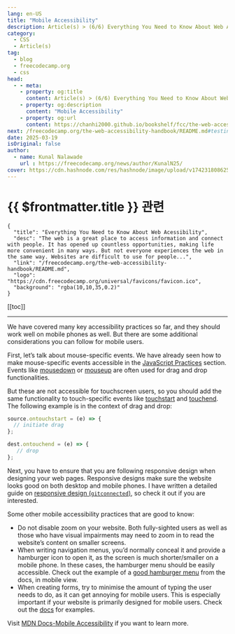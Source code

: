 ```yaml
---
lang: en-US
title: "Mobile Accessibility"
description: Article(s) > (6/6) Everything You Need to Know About Web Acessibility 
category:
  - CSS
  - Article(s)
tag:
  - blog
  - freecodecamp.org
  - css
head:
  - - meta:
    - property: og:title
      content: Article(s) > (6/6) Everything You Need to Know About Web Acessibility
    - property: og:description
      content: "Mobile Accessibility"
    - property: og:url
      content: https://chanhi2000.github.io/bookshelf/fcc/the-web-accessibility-handbook/mobile-accessibility.html
next: /freecodecamp.org/the-web-accessibility-handbook/README.md#testing-accessibility-with-tools
date: 2025-03-19
isOriginal: false
author:
  - name: Kunal Nalawade
    url : https://freecodecamp.org/news/author/KunalN25/
cover: https://cdn.hashnode.com/res/hashnode/image/upload/v1742318086251/103cec5f-3330-4559-8554-4ec76b16ec76.png
---
```


# {{ $frontmatter.title }} 관련

```component VPCard
{
  "title": "Everything You Need to Know About Web Acessibility",
  "desc": "The web is a great place to access information and connect with people. It has opened up countless opportunities, making life more convenient in many ways. But not everyone experiences the web in the same way. Websites are difficult to use for people...",
  "link": "/freecodecamp.org/the-web-accessibility-handbook/README.md",
  "logo": "https://cdn.freecodecamp.org/universal/favicons/favicon.ico",
  "background": "rgba(10,10,35,0.2)"
}
```

[[toc]]

---

<SiteInfo
  name="Everything You Need to Know About Web Acessibility"
  desc="The web is a great place to access information and connect with people. It has opened up countless opportunities, making life more convenient in many ways. But not everyone experiences the web in the same way. Websites are difficult to use for people..."
  url="https://freecodecamp.org/news/the-web-accessibility-handbook#heading-mobile-accessibility"
  logo="https://cdn.freecodecamp.org/universal/favicons/favicon.ico"
  preview="https://cdn.hashnode.com/res/hashnode/image/upload/v1742318086251/103cec5f-3330-4559-8554-4ec76b16ec76.png"/>

We have covered many key accessibility practices so far, and they should work well on mobile phones as well. But there are some additional considerations you can follow for mobile users.

First, let’s talk about mouse-specific events. We have already seen how to make mouse-specific events accessible in the [JavaScript Practices](/freecodecamp.org/the-web-accessibility-handbook/additional-css-and-javascript-practices.md#heading-javascript-practices) section. Events like [<VPIcon icon="fa-brands fa-firefox"/>mousedown](https://developer.mozilla.org/en-US/docs/Web/API/Element/mousedown_event) or [<VPIcon icon="fa-brands fa-firefox"/>mouseup](https://developer.mozilla.org/en-US/docs/Web/API/Element/mouseup_event) are often used for drag and drop functionalities.

But these are not accessible for touchscreen users, so you should add the same functionality to touch-specific events like [<VPIcon icon="fa-brands fa-firefox"/>touchstart](https://developer.mozilla.org/en-US/docs/Web/API/Element/touchstart_event) and [<VPIcon icon="fa-brands fa-firefox"/>touchend](https://developer.mozilla.org/en-US/docs/Web/API/Element/touchend_event). The following example is in the context of drag and drop:

```js
source.ontouchstart = (e) => {
  // initiate drag
};

dest.ontouchend = (e) => {
   // drop
};
```

Next, you have to ensure that you are following responsive design when designing your web pages. Responsive designs make sure the website looks good on both desktop and mobile phones. I have written a detailed guide on [responsive design (<VPIcon icon="fa-brands fa-medium"/>`gitconnected`)](https://medium.com/gitconnected/read-this-to-make-your-website-responsive-35af4ab7992b), so check it out if you are interested.

Some other mobile accessibility practices that are good to know:

- Do not disable zoom on your website. Both fully-sighted users as well as those who have visual impairments may need to zoom in to read the website’s content on smaller screens.
- When writing navigation menus, you’d normally conceal it and provide a hamburger icon to open it, as the screen is much shorter/smaller on a mobile phone. In these cases, the hamburger menu should be easily accessible. Check out the example of a [<VPIcon icon="fas fa-globe"/>good hamburger menu](https://fritz-weisshart.de/meg_men/) from the docs, in mobile view.
- When creating forms, try to minimise the amount of typing the user needs to do, as it can get annoying for mobile users. This is especially important if your website is primarily designed for mobile users. Check out the [<VPIcon icon="fa-brands fa-firefox"/>docs](https://developer.mozilla.org/en-US/docs/Learn_web_development/Core/Accessibility/Mobile#user_input) for examples.

Visit [<VPIcon icon="fa-brands fa-firefox"/>MDN Docs-Mobile Accessibility](https://developer.mozilla.org/en-US/docs/Learn_web_development/Core/Accessibility/Mobile) if you want to learn more.